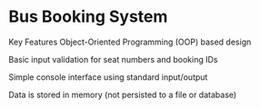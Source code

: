 # Bus Booking System
Key Features
Object-Oriented Programming (OOP) based design

Basic input validation for seat numbers and booking IDs

Simple console interface using standard input/output

Data is stored in memory (not persisted to a file or database)

